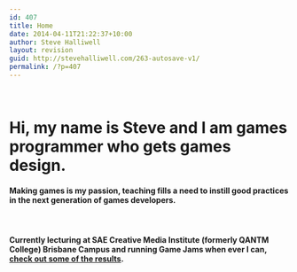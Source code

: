 ```yaml
---
id: 407
title: Home
date: 2014-04-11T21:22:37+10:00
author: Steve Halliwell
layout: revision
guid: http://stevehalliwell.com/263-autosave-v1/
permalink: /?p=407
---
```

&nbsp;

# Hi, my name is Steve and I am games programmer who gets games design.

#### Making games is my passion, teaching fills a need to instill good practices in the next generation of games developers.

&nbsp;

#### Currently lecturing at SAE Creative Media Institute (formerly QANTM College) Brisbane Campus and running Game Jams when ever I can, <a title="Make A Thing" href="http://makeathing.com.au" target="_blank">check out some of the results</a>.

##